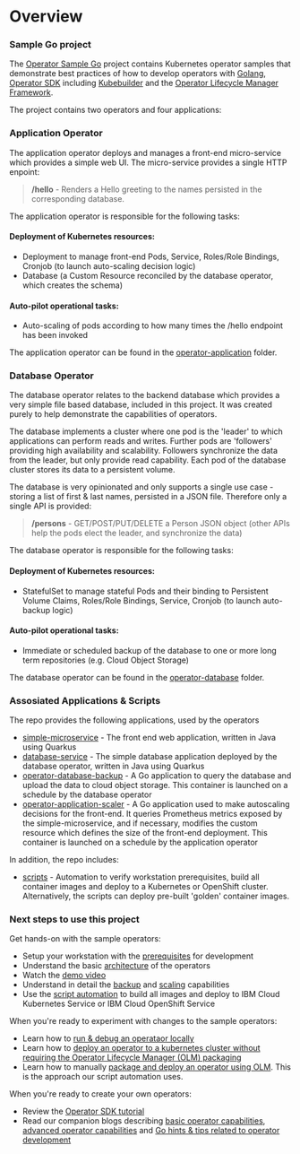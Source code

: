 # Overview

### Sample Go project

The [Operator Sample Go](https://github.com/IBM/operator-sample-go) project contains Kubernetes operator samples that demonstrate best practices of how to develop operators with [Golang](https://go.dev/), [Operator SDK](https://sdk.operatorframework.io/) including [Kubebuilder](https://github.com/kubernetes-sigs/kubebuilder) and the [Operator Lifecycle Manager Framework](https://operatorframework.io/).

The project contains two operators and four applications:

### Application Operator

The application operator deploys and manages a front-end micro-service which provides a simple web UI.  The micro-service provides a single HTTP enpoint:
    
>**/hello** - Renders a Hello greeting to the names persisted in the corresponding database.
    
The application operator is responsible for the following tasks:

#### Deployment of Kubernetes resources:
* Deployment to manage front-end Pods, Service, Roles/Role Bindings, Cronjob (to launch auto-scaling decision logic)
* Database (a Custom Resource reconciled by the database operator, which creates the schema)
#### Auto-pilot operational tasks:
* Auto-scaling of pods according to how many times the /hello endpoint has been invoked

The application operator can be found in the [operator-application](https://github.com/IBM/operator-sample-go/tree/main/operator-application) folder.

### Database Operator

The database operator relates to the backend database which provides a very simple file based database, included in this project.  It was created purely to help demonstrate the capabilities of operators.

The database implements a cluster where one pod is the 'leader' to which applications can perform reads and writes.  Further pods are 'followers' providing high availability and scalability.  Followers synchronize the data from the leader, but 
only provide read capability.  Each pod of the database cluster stores its data to a persistent volume.
    
The database is very opinionated and only supports a single use case - storing a list of first & last names, persisted in a JSON file.  Therefore only a single API is provided:
    
>**/persons** - GET/POST/PUT/DELETE a Person JSON object (other APIs help the pods elect the leader, and synchronize the data)
    
The database operator is responsible for the following tasks:

#### Deployment of Kubernetes resources:
* StatefulSet to manage stateful Pods and their binding to Persistent Volume Claims, Roles/Role Bindings, Service, Cronjob (to launch auto-backup logic)
#### Auto-pilot operational tasks:
* Immediate or scheduled backup of the database to one or more long term repositories (e.g. Cloud Object Storage)

The database operator can be found in the [operator-database](https://github.com/IBM/operator-sample-go/tree/main/operator-database) folder.


### Assosiated Applications & Scripts

The repo provides the following applications, used by the operators

* [simple-microservice](https://github.com/IBM/operator-sample-go/tree/main/simple-microservice) - The front end web application, written in Java using Quarkus
* [database-service](https://github.com/IBM/operator-sample-go/tree/main/database-service) - The simple database application deployed by the database operator, written in Java using Quarkus
* [operator-database-backup](https://github.com/IBM/operator-sample-go/tree/main/operator-database-backup) - A Go application to query the database and upload the data to cloud object storage.  This container is launched on a schedule by the database operator
* [operator-application-scaler](https://github.com/IBM/operator-sample-go/tree/main/operator-application-scaler) - A Go application used to make autoscaling decisions for the front-end.  It queries Prometheus metrics exposed by the simple-microservice, and if necessary, modifies the custom resource which defines the size of the front-end deployment.  This container is launched on a schedule by the application operator

In addition, the repo includes:

* [scripts](https://github.com/IBM/operator-sample-go/tree/main/scripts) - Automation to verify workstation prerequisites, build all container images and deploy to a Kubernetes or OpenShift cluster.  Alternatively, the scripts can deploy pre-built 'golden' container images.

### Next steps to use this project

Get hands-on with the sample operators:

* Setup your workstation with the [prerequisites](./dev-prerequisites.md) for development
* Understand the basic [architecture](./intro-architecture-overview.md) of the operators
* Watch the [demo video](./intro-demo-use-cases.md)
* Understand in detail the [backup](./overview-automatically-archive-data-with-k8s-operators.md) and [scaling](./overview-scalling-applications-automatically-with-operators.md) capabilities
* Use the [script automation](./automation-overview.md) to build all images and deploy to IBM Cloud Kubernetes Service or IBM Cloud OpenShift Service

When you're ready to experiment with changes to the sample operators:

* Learn how to [run & debug an operataor locally](./dev-run-operator-locally.md)
* Learn how to [deploy an operator to a kubernetes cluster without requiring the Operator Lifecycle Manager (OLM) packaging](./dev-run-operators-without-olm.md)
* Learn how to manually [package and deploy an operator using OLM](./dev-run-operator-with-olm.md). This is the approach our script automation uses.

When you're ready to create your own operators:

* Review the [Operator SDK tutorial](https://sdk.operatorframework.io/docs/building-operators/golang/tutorial/)
* Read our companion blogs describing [basic operator capabilities](./basic-capabilities-overview.md), [advanced operator capabilities](./advanced-capabilities-overview.md) and [Go hints & tips related to operator development](./golang-overview.md)